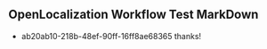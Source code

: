 ## OpenLocalization Workflow Test MarkDown
* ab20ab10-218b-48ef-90ff-16ff8ae68365 thanks!

<!--HONumber=Jul16_HO3-->


